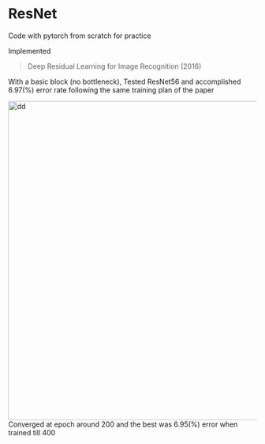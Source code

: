 # ResNet
Code with pytorch from scratch for practice

Implemented
>Deep Residual Learning for Image Recognition (2016)

With a basic block (no bottleneck), 
Tested ResNet56 and accomplished 6.97(%) error rate following the same training plan of the paper 

<img width="646" alt="dd" src="https://user-images.githubusercontent.com/31090011/51101546-570bfe00-181e-11e9-9ae7-4f81da7df0f3.png">  
Converged at epoch around 200 and the best was 6.95(%) error when trained till 400
